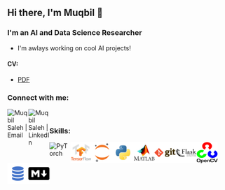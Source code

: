 ## Hi there, I'm Muqbil 👋

### I'm an AI and Data Science Researcher
- I'm awlays working on cool AI projects! 

#### CV:

- [PDF](https://drive.google.com/file/d/1-cQeBTqxpJ1aj7Ovf63_2fcCUgbo1URI/view?usp=sharing)


### Connect with me:

[<img align="left" alt="Muqbil Saleh | Email" width="48px" src="https://upload.wikimedia.org/wikipedia/commons/7/7e/Gmail_icon_%282020%29.svg" />][email]
[<img align="left" alt="Muqbil Saleh | LinkedIn" width="48px" src="https://us-central1-iconscout-1539.cloudfunctions.net/iconscout-gcp-functions-production-download?name=linkedin&download=1&url=https%3A%2F%2Fcdn.iconscout.com%2Ficon%2Ffree%2Fpng-24%2F461814.png&width=24&height=24" />][linkedin]
<br />

### Skills:

<img align="left" alt="PyTorch" width="48px" src="https://pytorch.org/assets/images/pytorch-logo.png" />
<img align="left" alt="Tensorflow" width="48px" src="https://raw.githubusercontent.com/github/explore/master/topics/tensorflow/tensorflow.png" />
<img align="left" alt="Jupyter Notebook" width="48px" src="https://raw.githubusercontent.com/github/explore/master/topics/jupyter-notebook/jupyter-notebook.png" />
<img align="left" alt="Python" width="48px" src="https://raw.githubusercontent.com/github/explore/master/topics/python/python.png" />
<img align="left" alt="Matlab" width="48px" src="https://raw.githubusercontent.com/github/explore/master/topics/matlab/matlab.png" />
<img align="left" alt="Git" width="48px" src="https://raw.githubusercontent.com/github/explore/master/topics/git/git.png" />
<img align="left" alt="Flask" width="48px" src="https://raw.githubusercontent.com/github/explore/master/topics/flask/flask.png" />
<img align="left" alt="OpenCV" width="48px" src="https://raw.githubusercontent.com/github/explore/master/topics/opencv/opencv.png" />
<img align="left" alt="SQL" width="48px" src="https://raw.githubusercontent.com/github/explore/master/topics/sql/sql.png" />
<img align="left" alt="Markdown" width="48px" src="https://raw.githubusercontent.com/github/explore/master/topics/markdown/markdown.png" />

<br />
<br />

##

[email]: mailto:imuqbil@gmail.com
[linkedin]: https://www.linkedin.com/in/muqbil/
